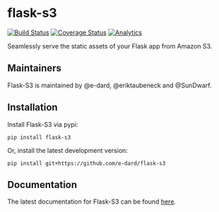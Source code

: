 flask-s3
========

[![Build Status](https://travis-ci.org/e-dard/flask-s3.svg?branch=master)](https://travis-ci.org/e-dard/flask-s3)
[![Coverage Status](https://coveralls.io/repos/e-dard/flask-s3/badge.svg?branch=master&service=github)](https://coveralls.io/github/e-dard/flask-s3?branch=master)
[![Analytics](https://ga-beacon.appspot.com/UA-35880013-3/flask-s3/readme)](https://github.com/igrigorik/ga-beacon)

Seamlessly serve the static assets of your Flask app from Amazon S3.

Maintainers
-----------

Flask-S3 is maintained by @e-dard, @eriktaubeneck and @SunDwarf.


Installation
------------

Install Flask-S3 via pypi:

    pip install flask-s3
     
Or, install the latest development version:

    pip install git+https://github.com/e-dard/flask-s3
    

Documentation
-------------
The latest documentation for Flask-S3 can be found [here](https://flask-s3.readthedocs.org/en/latest/).


